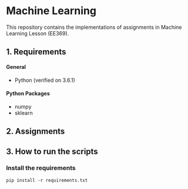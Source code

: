 # Machine Learning

 This repository contains the implementations of assignments in Machine Learning Lesson (EE369).

 ## 1. Requirements
#### General
- Python (verified on 3.6.1)

#### Python Packages
- numpy
- sklearn

## 2. Assignments


## 3. How to run the scripts

### Install the requirements

```
pip install -r requirements.txt
```
